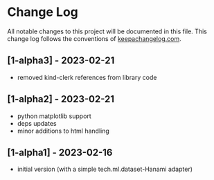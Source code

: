 # Change Log
All notable changes to this project will be documented in this file. This change log follows the conventions of [keepachangelog.com](http://keepachangelog.com/).

## [1-alpha3] - 2023-02-21
- removed kind-clerk references from library code

## [1-alpha2] - 2023-02-21
- python matplotlib support
- deps updates
- minor additions to html handling

## [1-alpha1] - 2023-02-16
- initial version (with a simple tech.ml.dataset-Hanami adapter)

